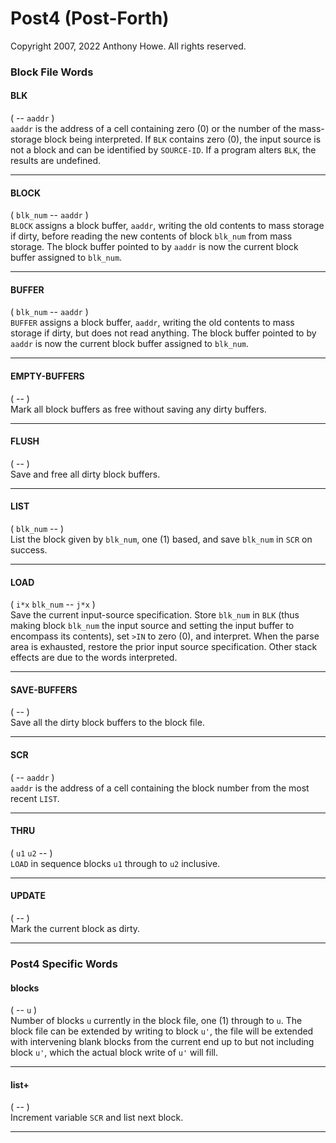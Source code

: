 Post4 (Post-Forth)
==================

Copyright 2007, 2022 Anthony Howe.  All rights reserved.


### Block File Words

#### BLK
( -- `aaddr` )  
`aaddr` is the address of a cell containing zero (0) or the number of the mass-storage block being interpreted.  If `BLK` contains zero (0), the input source is not a block and can be identified by `SOURCE-ID`.  If a program alters `BLK`, the results are undefined.

- - -
#### BLOCK
( `blk_num` -- `aaddr` )  
`BLOCK` assigns a block buffer, `aaddr`, writing the old contents to mass storage if dirty, before reading the new contents of block `blk_num` from mass storage.   The block buffer pointed to by `aaddr` is now the current block buffer assigned to `blk_num`.

- - -
#### BUFFER
( `blk_num` -- `aaddr` )  
`BUFFER` assigns a block buffer, `aaddr`, writing the old contents to mass storage if dirty, but does not read anything.  The block buffer pointed to by `aaddr` is now the current block buffer assigned to `blk_num`.

- - -
#### EMPTY-BUFFERS
( -- )  
Mark all block buffers as free without saving any dirty buffers.

- - -
#### FLUSH
( -- )  
Save and free all dirty block buffers.

- - -
#### LIST
( `blk_num` -- )  
List the block given by `blk_num`, one (1) based, and save `blk_num` in `SCR` on success.

- - -
#### LOAD
( `i*x` `blk_num` -- `j*x` )  
Save the current input-source specification.  Store `blk_num` in `BLK` (thus making block `blk_num` the input source and setting the input buffer to encompass its contents), set `>IN` to zero (0), and interpret.  When the parse area is exhausted, restore the prior input source specification.  Other stack effects are due to the words interpreted.

- - -
#### SAVE-BUFFERS
( -- )  
Save all the dirty block buffers to the block file.

- - -
#### SCR
( -- `aaddr` )  
`aaddr` is the address of a cell containing the block number from the most recent `LIST`.

- - -
#### THRU
( `u1` `u2` -- )  
`LOAD` in sequence blocks `u1` through to `u2` inclusive.

- - -
#### UPDATE
( -- )  
Mark the current block as dirty.

- - -

### Post4 Specific Words

#### blocks
( -- `u` )  
Number of blocks `u` currently in the block file, one (1) through to `u`.  The block file can be extended by writing to block `u'`, the file will be extended with intervening blank blocks from the current end up to but not including block `u'`, which the actual block write of `u'` will fill.

- - -
#### list+
( -- )  
Increment variable `SCR` and list next block.

- - -
